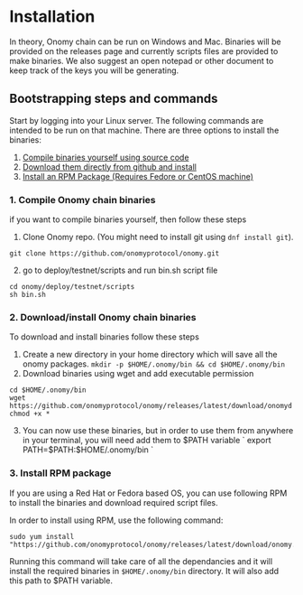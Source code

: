 # Installation

In theory, Onomy chain can be run on Windows and Mac. Binaries will be provided on the releases page and currently
scripts files are provided to make binaries. We also suggest an open notepad or other document to keep track of the keys
you will be generating.

## Bootstrapping steps and commands

Start by logging into your Linux server. The following commands are intended to be run on that machine. There
are three options to install the binaries:

1. [Compile binaries yourself using source code](#compileInstall)
2. [Download them directly from github and install](#downloadInstall)
3. [Install an RPM Package (Requires Fedore or CentOS machine)](#rpmInstall)

### <a name="compileInstall"></a> 1. Compile Onomy chain binaries

if you want to compile binaries yourself, then follow these steps

1. Clone Onomy repo. (You might need to install git using `dnf install git`).

```
git clone https://github.com/onomyprotocol/onomy.git
```

2. go to deploy/testnet/scripts and run bin.sh script file

```
cd onomy/deploy/testnet/scripts
sh bin.sh
```

### <a name="downloadInstall"></a> 2. Download/install Onomy chain binaries

To download and install binaries follow these steps

1. Create a new directory in your home directory which will save all the onomy
   packages. `mkdir -p $HOME/.onomy/bin && cd $HOME/.onomy/bin`
2. Download binaries using wget and add executable permission

```
cd $HOME/.onomy/bin
wget https://github.com/onomyprotocol/onomy/releases/latest/download/onomyd
chmod +x *
```

3. You can now use these binaries, but in order to use them from anywhere in your terminal, you will need add them to
   $PATH variable
   `
   export PATH=$PATH:$HOME/.onomy/bin
   `

### <a name="rpmInstall"></a> 3. Install RPM package

If you are using a Red Hat or Fedora based OS, you can use following RPM to install the binaries and download required
script files.

In order to install using RPM, use the following command:

```
sudo yum install "https://github.com/onomyprotocol/onomy/releases/latest/download/onomy.x86_64.rpm"
```

Running this command will take care of all the dependancies and it will install the required binaries
in `$HOME/.onomy/bin` directory. It will also add this path to $PATH variable.

